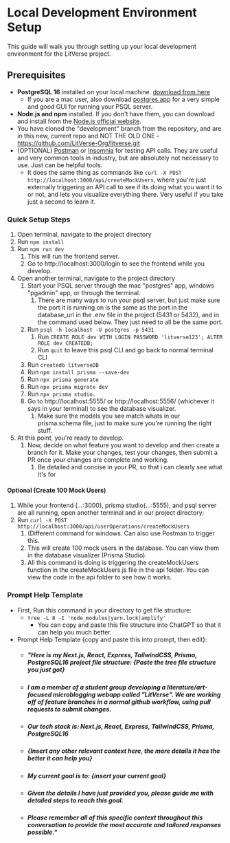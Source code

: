 # Local Development Environment Setup

This guide will walk you through setting up your local development environment for the LitVerse project.

## Prerequisites
- **PostgreSQL 16** installed on your local machine. [download from here](https://www.postgresql.org/download/)
  - If you are a mac user, also download [postgres.app](https://postgresapp.com/) for a very simple and good GUI for running your PSQL server. 
- **Node.js and npm** installed. If you don't have them, you can download and install from the [Node.js official website](https://nodejs.org/).
- You have cloned the "development" branch from the repository, and are in this new, current repo and NOT THE OLD ONE - https://github.com/LitVerse-Org/litverse.git
- (OPTIONAL) [Postman](https://www.postman.com/) or [Insomnia](https://insomnia.rest/) for testing API calls. They are useful and very common tools in industry, but are absolutely not necessary to use. Just can be helpful tools.
  - It does the same thing as commands like `curl -X POST http://localhost:3000/api/createMockUsers`, where you're just externally triggering an API call to see if its doing what you want it to or not, and lets you visualize everything there. Very useful if you take just a second to learn it.


### Quick Setup Steps
1. Open terminal, navigate to the project directory
2. Run `npm install`
3. Run `npm run dev`
   1. This will run the frontend server.
   2. Go to http://localhost:3000/login to see the frontend while you develop.
4. Open another terminal, navigate to the project directory
   1. Start your PSQL server through the mac "postgres" app, windows "pgadmin" app, or through the terminal. 
      1. There are many ways to run your psql server, but just make sure the port it is running on is the same as the port in the database_url in the .env file in the project (5431 or 5432), and in the command used below. They just need to all be the same port.
   2. Run `psql -h localhost -U postgres -p 5431`
      1. Run `CREATE ROLE dev WITH LOGIN PASSWORD 'litverse123'; ALTER ROLE dev CREATEDB;`
      2. Run `quit` to leave this psql CLI and go back to normal terminal CLI
   3. Run `createdb litverseDB` 
   4. Run `npm install prisma --save-dev`
   5. Run `npx prisma generate`
   6. Run `npx prisma migrate dev`
   7. Run `npx prisma studio. `
   8. Go to http://localhost:5555/ or http://localhost:5556/ (whichever it says in your terminal) to see the database visualizer.
      1. Make sure the models you see match whats in our prisma.schema file, just to make sure you're running the right stuff.
5. At this point, you're ready to develop.
   1. Now, decide on what feature you want to develop and then create a branch for it. Make your changes, test your changes, then submit a PR once your changes are complete and working.
      1. Be detailed and concise in your PR, so that i can clearly see what it's for

#### Optional (Create 100 Mock Users)
1. While your frontend (...:3000), prisma studio(...:5555), and psql server are all running, open another terminal and in our project directory:
2. Run `curl -X POST http://localhost:3000/api/userOperations/createMockUsers`
   1. (Different command for windows. Can also use Postman to trigger this. 
   2. This will create 100 mock users in the database. You can view them in the database visualizer (Prisma Studio).
   3. All this command is doing is triggering the createMockUsers function in the createMockUsers.js file in the api folder. You can view the code in the api folder to see how it works.

### Prompt Help Template
- First, Run this command in your directory to get file structure:
    - `tree -L 8 -I 'node_modules|yarn.lock|amplify'`
      - You can copy and paste this file structure into ChatGPT so that it can help you much better.
- Prompt Help Template {copy and paste this into prompt, then edit}:
  - ##### "Here is my Next.js, React, Express, TailwindCSS, Prisma, PostgreSQL16 project file structure: {Paste the tree file structure you just got}
  - ##### I am a member of a student group developing a literature/art-focused microblogging webapp called "LitVerse". We are working off of feature branches in a normal github workflow, using pull requests to submit changes.
  - ##### Our tech stack is: Next.js, React, Express, TailwindCSS, Prisma, PostgreSQL16
  - ##### {Insert any other relevant context here, the more details it has the better it can help you}
  - ##### My current goal is to: {insert your current goal}
  - ##### Given the details I have just provided you, please guide me with detailed steps to reach this goal. 
  - ##### Please remember all of this specific context throughout this conversation to provide the most accurate and tailored responses possible."